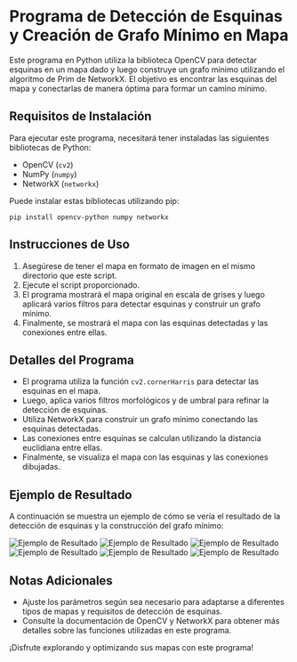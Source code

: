 # Programa de Detección de Esquinas y Creación de Grafo Mínimo en Mapa

Este programa en Python utiliza la biblioteca OpenCV para detectar esquinas en un mapa dado y luego construye un grafo mínimo utilizando el algoritmo de Prim de NetworkX. El objetivo es encontrar las esquinas del mapa y conectarlas de manera óptima para formar un camino mínimo.

## Requisitos de Instalación

Para ejecutar este programa, necesitará tener instaladas las siguientes bibliotecas de Python:

- OpenCV (`cv2`)
- NumPy (`numpy`)
- NetworkX (`networkx`)

Puede instalar estas bibliotecas utilizando pip:

```
pip install opencv-python numpy networkx
```

## Instrucciones de Uso

1. Asegúrese de tener el mapa en formato de imagen en el mismo directorio que este script.
2. Ejecute el script proporcionado.
3. El programa mostrará el mapa original en escala de grises y luego aplicará varios filtros para detectar esquinas y construir un grafo mínimo.
4. Finalmente, se mostrará el mapa con las esquinas detectadas y las conexiones entre ellas.

## Detalles del Programa

- El programa utiliza la función `cv2.cornerHarris` para detectar las esquinas en el mapa.
- Luego, aplica varios filtros morfológicos y de umbral para refinar la detección de esquinas.
- Utiliza NetworkX para construir un grafo mínimo conectando las esquinas detectadas.
- Las conexiones entre esquinas se calculan utilizando la distancia euclidiana entre ellas.
- Finalmente, se visualiza el mapa con las esquinas y las conexiones dibujadas.

## Ejemplo de Resultado

A continuación se muestra un ejemplo de cómo se vería el resultado de la detección de esquinas y la construcción del grafo mínimo:

![Ejemplo de Resultado](https://github.com/LuisRosado/Prim/assets/140114139/03686b57-6de0-4568-846b-7aeeede72b18)
![Ejemplo de Resultado](https://github.com/LuisRosado/Prim/assets/140114139/01d66304-45b3-492b-a8b2-95b763ce6e3d)
![Ejemplo de Resultado](https://github.com/LuisRosado/Prim/assets/140114139/0b1e087e-4c82-4a57-af23-bc0262d68d90)
![Ejemplo de Resultado](https://github.com/LuisRosado/Prim/assets/140114139/8f84be6e-5d12-4e5c-8235-2ee7fd1f645b)
![Ejemplo de Resultado](https://github.com/LuisRosado/Prim/assets/140114139/d8ac4a14-f17a-481b-9783-ba0decc7ce82)
![Ejemplo de Resultado](https://github.com/LuisRosado/Prim/assets/140114139/289ecb3a-6af3-49c3-86a5-4be89896ff13)

## Notas Adicionales

- Ajuste los parámetros según sea necesario para adaptarse a diferentes tipos de mapas y requisitos de detección de esquinas.
- Consulte la documentación de OpenCV y NetworkX para obtener más detalles sobre las funciones utilizadas en este programa.

¡Disfrute explorando y optimizando sus mapas con este programa!
